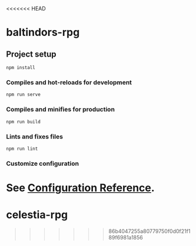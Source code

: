 <<<<<<< HEAD
# baltindors-rpg

## Project setup
```
npm install
```

### Compiles and hot-reloads for development
```
npm run serve
```

### Compiles and minifies for production
```
npm run build
```

### Lints and fixes files
```
npm run lint
```

### Customize configuration
See [Configuration Reference](https://cli.vuejs.org/config/).
=======
# celestia-rpg
>>>>>>> 86b4047255a80779750f0d0f21f189f6981a1856
